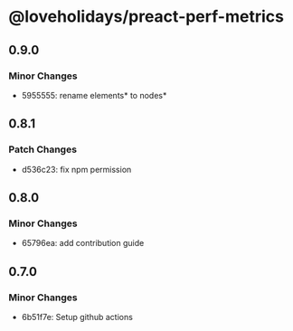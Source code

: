 # @loveholidays/preact-perf-metrics

## 0.9.0

### Minor Changes

- 5955555: rename elements* to nodes*

## 0.8.1

### Patch Changes

- d536c23: fix npm permission

## 0.8.0

### Minor Changes

- 65796ea: add contribution guide

## 0.7.0

### Minor Changes

- 6b51f7e: Setup github actions
